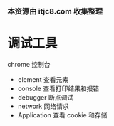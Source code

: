 ### 本资源由 itjc8.com 收集整理
# 调试工具

chrome 控制台

- element 查看元素
- console 查看打印结果和报错
- debugger 断点调试
- network 网络请求
- Application 查看 cookie 和存储
